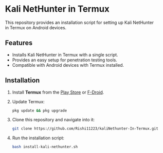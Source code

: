 # Kali NetHunter in Termux

This repository provides an installation script for setting up Kali NetHunter in Termux on Android devices.

## Features
- Installs Kali NetHunter in Termux with a single script.
- Provides an easy setup for penetration testing tools.
- Compatible with Android devices with Termux installed.

## Installation

1. Install **Termux** from the [Play Store](https://play.google.com/store/apps/details?id=com.termux) or [F-Droid](https://f-droid.org/packages/com.termux/).

2. Update Termux:
   ```bash
   pkg update && pkg upgrade
   ```

3. Clone this repository and navigate into it:
   ```bash
   git clone https://github.com/Rishi11223/kaliNethunter-In-Termux.git && cd kaliNethunter-In-Termux
   ```

4. Run the installation script:
   ```bash
   bash install-kali-nethunter.sh
   ```
